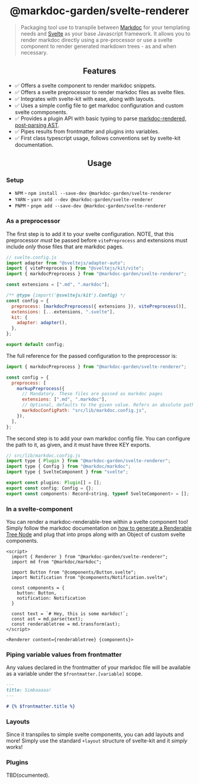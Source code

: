 <h1 align="center">@markdoc-garden/svelte-renderer</h1>

> Packaging tool use to transpile between [Markdoc](https://markdoc.dev) for your templating needs and [Svelte](https://svelte.dev) as your base Javascript framework. It allows you to render markdoc directly using a pre-processor or use a svelte component to render generated markdown trees - as and when necessary.

<h2 align="center">Features</h2>

- ✅ Offers a svelte component to render markdoc snippets.
- ✅ Offers a svelte preprocessor to render markdoc files as svelte files.
- ✅ Integrates with svelte-kit with ease, along with layouts.
- ✅ Uses a simple config file to get markdoc configuration and custom svelte commponents.
- ✅ Provides a plugin API with basic typing to parse [markdoc-rendered, post-parsing AST](https://markdoc.dev/docs/render#parse).
- ✅ Pipes results from frontmatter and plugins into variables.
- ✅ First class typescript usage, follows conventions set by svelte-kit documentation.

<h2 align="center">Usage</h2>

### Setup

- `NPM` - `npm install --save-dev @markdoc-garden/svelte-renderer`
- `YARN` - `yarn add --dev @markdoc-garden/svelte-renderer`
- `PNPM` - `pnpm add --save-dev @markdoc-garden/svelte-renderer`

### As a preprocessor

The first step is to add it to your svelte configuration. NOTE, that this preprocessor _must_ be passed before `vitePreprocess` and extensions must include _only_ those files that are markdoc pages.

```js
// svelte.config.js
import adapter from "@sveltejs/adapter-auto";
import { vitePreprocess } from "@sveltejs/kit/vite";
import { markdocPreprocess } from "@markdoc-garden/svelte-renderer";

const extensions = [".md", ".markdoc"];

/** @type {import('@sveltejs/kit').Config} */
const config = {
  preprocess: [markdocPreprocess({ extensions }), vitePreprocess()],
  extensions: [...extensions, ".svelte"],
  kit: {
    adapter: adapter(),
  },
};

export default config;
```

The full reference for the passed configuration to the preprocessor is:

```js
import { markdocPreprocess } from "@markdoc-garden/svelte-renderer";

const config = {
  preprocess: [
    markupPreprocess({
      // Mandatory. These files are passed as markdoc pages
      extensions: [".md", ".markdoc"],
      // Optional, defaults to the given value. Refers an absolute path to your exported config file.
      markdocConfigPath: "src/lib/markdoc.config.js",
    }),
  ],
};
```

The second step is to add your own markdoc config file. You can configure the path to it, as given, and it must have three KEY exports.

```js
// src/lib/markdoc.config.js
import type { Plugin } from "@markdoc-garden/svelte-renderer";
import type { Config } from "@markdoc/markdoc";
import type { SvelteComponent } from "svelte";

export const plugins: Plugin[] = [];
export const config: Config = {};
export const components: Record<string, typeof SvelteComponent> = [];
```

### In a svelte-component

You can render a markdoc-renderable-tree within a svelte component too! Simply follow the markdoc documentation on [how to generate a Renderable Tree Node](https://markdoc.dev/docs/render) and plug that into props along with an Object of custom svelte components.

```svelte
<script>
  import { Renderer } from "@markdoc-garden/svelte-renderer";
  import md from "@markdoc/markdoc";

  import Button from "@components/Button.svelte";
  import Notification from "@components/Notification.svelte";

  const components = {
    button: Button,
    notification: Notification
  }

  const text = `# Hey, this is some markdoc!`;
  const ast = md.parse(text);
  const renderabletree = md.transform(ast);
</script>

<Renderer content={renderabletree} {components}>
```

### Piping variable values from frontmatter

Any values declared in the frontmatter of your markdoc file will be available as a variable under the `$frontmatter.[variable]` scope.

```markdown
---
title: Simbaaaaa!
---

# {% $frontmatter.title %}
```

### Layouts

Since it transpiles to simple svelte components, you can add layouts and more! Simply use the standard `+layout` structure of svelte-kit and it _simply_ works!

### Plugins

TBD(ocumented).

